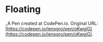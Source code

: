 # Floating
 _A Pen created at CodePen.io. Original URL: [https://codepen.io/jensgro/pen/oKwgjG](https://codepen.io/jensgro/pen/oKwgjG).

 